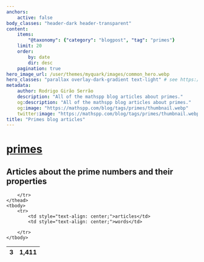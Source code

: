 ```yaml
---
anchors:
    active: false
body_classes: "header-dark header-transparent"
content:
    items:
        "@taxonomy": {"category": "blogpost", "tag": "primes"}
    limit: 20
    order:
        by: date
        dir: desc
    pagination: true
hero_image_url: /user/themes/myquark/images/common_hero.webp
hero_classes: "parallax overlay-dark-gradient text-light" # see https://demo.getgrav.org/blog-skeleton/blog/hero-classes
metadata:
    author: Rodrigo Girão Serrão
    description: "All of the mathspp blog articles about primes."
    og:description: "All of the mathspp blog articles about primes."
    og:image: "https://mathspp.com/blog/tags/primes/thumbnail.webp"
    twitter:image: "https://mathspp.com/blog/tags/primes/thumbnail.webp"
title: "Primes blog articles"
---
```


# <a href="/blog/tags/primes" class="label label-primary tag-title">primes</a>


## Articles about the prime numbers and their properties



<table class="stats-table">
    <thead>
        <tr>
            <th style="text-align: center;">3</th>
            <th style="text-align: center;">1,411</th>
            
        </tr>
    </thead>
    <tbody>
        <tr>
            <td style="text-align: center;">articles</td>
            <td style="text-align: center;">words</td>
            
        </tr>
    </tbody>
</table>